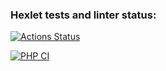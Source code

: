 ### Hexlet tests and linter status:
[![Actions Status](https://github.com/vyachka1001/php-project-lvl3/workflows/hexlet-check/badge.svg)](https://github.com/vyachka1001/php-project-lvl3/actions)

[![PHP CI](https://github.com/vyachka1001/php-project-lvl3/workflows/php-ci/badge.svg)](https://github.com/vyachka1001/php-project-lvl3/actions/workflows/php-ci.yml)